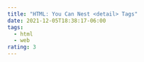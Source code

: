 ```yaml
---
title: "HTML: You Can Nest <detail> Tags"
date: 2021-12-05T18:38:17-06:00
tags:
  - html
  - web
rating: 3
---
```


